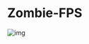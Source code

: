 # Zombie-FPS
 
![img](https://github.com/zengbaocheng-996/Zombie-FPS/blob/678fb2fb8e5ac3adc732c7e3b0dc66f762c0f179/game_demo.gif)
